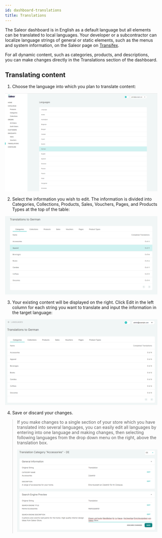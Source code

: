 ```yaml
---
id: dashboard-translations
title: Translations
---
```


The Saleor dashboard is in English as a default language but all elements can be translated to local languages. Your developer or a subcontractor can localize language strings of general or static elements, such as the menus and system information, on the Saleor page on [Transifex](https://www.transifex.com/mirumee/saleor-1/).

For all dynamic content, such as categories, products, and descriptions, you can make changes directly in the Translations section of the dashboard.


## Translating content

1. Choose the language into which you plan to translate content:

![Language selection](assets/dashboard-translations/1.png)

2. Select the information you wish to edit. The information is divided into Categories, Collections, Products, Sales, Vouchers, Pages, and Products Types at the top of the table:

![Content selection](assets/dashboard-translations/2.png)

3. Your existing content will be displayed on the right. Click Edit in the left column for each string you want to translate and input the information in the target language:

![Translation interface](assets/dashboard-translations/3.png)

4. Save or discard your changes.

> If you make changes to a single section of your store which you have translated into several languages, you can easily edit all languages by entering into one language and making changes, then selecting following languages from the drop down menu on the right, above the translation box.
>
> ![Language switch](assets/dashboard-translations/4.png)
